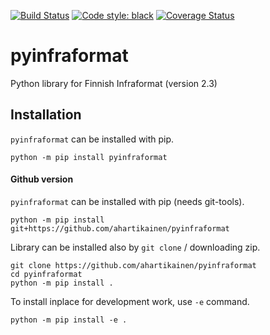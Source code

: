 [![Build Status](https://travis-ci.org/ahartikainen/pyinfraformat.svg?branch=master)](https://travis-ci.org/ahartikainen/pyinfraformat) [![Code style: black](https://img.shields.io/badge/code%20style-black-000000.svg)](https://github.com/ambv/black) [![Coverage Status](https://coveralls.io/repos/github/ahartikainen/pyinfraformat/badge.svg?branch=master)](https://coveralls.io/github/ahartikainen/pyinfraformat?branch=master)

# pyinfraformat
Python library for Finnish Infraformat (version 2.3)

## Installation

`pyinfraformat` can be installed with pip.

    python -m pip install pyinfraformat

#### Github version

`pyinfraformat` can be installed with pip (needs git-tools).

    python -m pip install git+https://github.com/ahartikainen/pyinfraformat

Library can be installed also by `git clone` / downloading zip.

    git clone https://github.com/ahartikainen/pyinfraformat
    cd pyinfraformat
    python -m pip install .

To install inplace for development work, use `-e` command.

    python -m pip install -e .
